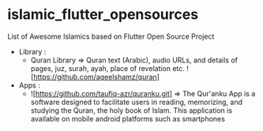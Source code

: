 # islamic_flutter_opensources
List of Awesome Islamics based on Flutter Open Source Project

- Library :
    - Quran Library => Quran text (Arabic), audio URLs, and details of pages, juz, surah, ayah, place of revelation etc. ![https://github.com/aqeelshamz/quran]
- Apps :
   - ![https://github.com/taufiq-azr/quranku.git] => The Qur'anku App is a software designed to facilitate users in reading, memorizing, and studying the Quran, the holy book of Islam. This application is available on mobile android platforms such as smartphones
